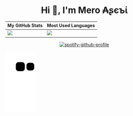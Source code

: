 <h1 align="center">Hi 👋, I'm Mero ₳ʂєъί</h1>

<div align="center">

| My GitHub Stats  | Most Used Languages |
| ------------- | ------------- |
| <img src="https://github-readme-stats.vercel.app/api?username=ussnllmn&show_icons=true&theme=dark&locale=en" width='420px'>  | <img src="https://github-readme-stats.vercel.app/api/top-langs?username=ussnllmn&show_icons=true&theme=dark&locale=en&layout=compact&hide=jupyter notebook" width='350px'>  |

[![spotify-github-profile](https://spotify-github-profile.vercel.app/api/view?uid=3o3yagerlijobkuz7nbj9evnk&cover_image=true&theme=default&bar_color=ff0000&bar_color_cover=true)](https://spotify-github-profile.vercel.app/api/view?uid=3o3yagerlijobkuz7nbj9evnk&redirect=true)

</div> 

<img src="https://github.com/ussnllmn/ussnllmn/blob/output/github-contribution-grid-snake.svg">
